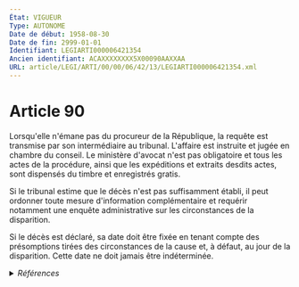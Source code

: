 ```yaml
---
État: VIGUEUR
Type: AUTONOME
Date de début: 1958-08-30
Date de fin: 2999-01-01
Identifiant: LEGIARTI000006421354
Ancien identifiant: ACAXXXXXXXX5X00090AAXXAA
URL: article/LEGI/ARTI/00/00/06/42/13/LEGIARTI000006421354.xml
---
```


<h1>Article 90</h1>

Lorsqu'elle n'émane pas du procureur de la République, la requête est transmise
par son intermédiaire au tribunal. L'affaire est instruite et jugée en chambre
du conseil. Le ministère d'avocat n'est pas obligatoire et tous les actes de la
procédure, ainsi que les expéditions et extraits desdits actes, sont dispensés
du timbre et enregistrés gratis.<br />

Si le tribunal estime que le décès n'est pas suffisamment établi, il peut
ordonner toute mesure d'information complémentaire et requérir notamment une
enquête administrative sur les circonstances de la disparition.<br />

Si le décès est déclaré, sa date doit être fixée en tenant compte des
présomptions tirées des circonstances de la cause et, à défaut, au jour de la
disparition. Cette date ne doit jamais être indéterminée.


<details>
  <summary><em>Références</em></summary>

  <h2>Articles faisant référence à l'article</h2>
  
  <ul>
    <li>
      <a href="https://legal.tricoteuses.fr//redirection/LEGIARTI000006795215?vers=git&vers=legifrance">Code des pensions militaires d'invalidité et des victimes de la guerre - article R171 AUTONOME ABROGE, en vigueur du 1951-04-27 au 2017-01-01</a> CITATION source
    </li>
    <li>
      <a href="https://legal.tricoteuses.fr//redirection/LEGIARTI000006844108?vers=git&vers=legifrance">Code de l'aviation civile - article L142-3 AUTONOME ABROGE_DIFF, en vigueur du 1967-04-09 au 2222-02-22</a> CITATION source
    </li>
  </ul>
  
  <h2>Textes faisant référence à l'article</h2>
  
  <ul>
    <li>
      <a href="https://legal.tricoteuses.fr//redirection/JORFTEXT000000886781?vers=git&vers=legifrance">Ordonnance n°58-779 du 23 août 1958 SIMPLIFIANT ET MODIFIANT CERTAINES DISPOSITIONS EN MATIERE D'ETAT-CIVIL</a> MODIFICATION cible
    </li>
  </ul>
  
  <h2>Références faites par l'article</h2>
  
  <ul>
    <li>
      CODIFICATION source Loi 1803-03-11
    </li>
    <li>
      CREATION source Loi 1803-03-11 promulguée le 21 mars 1803
    </li>
    <li>
      MODIFICATION source Ordonnance 1945-10-30 art. 1
    </li>
    <li>
      1958-08-23 MODIFICATION source <a href="https://legal.tricoteuses.fr//redirection/JORFTEXT000000886781?vers=git&vers=legifrance">Ordonnance n°58-779 du 23 août 1958 SIMPLIFIANT ET MODIFIANT CERTAINES DISPOSITIONS EN MATIERE D'ETAT-CIVIL</a>
    </li>
    <li>
      2999-01-01 CITATION cible <a href="https://legal.tricoteuses.fr//redirection/LEGIARTI000006844108?vers=git&vers=legifrance">Code de l'aviation civile - article L142-3 AUTONOME ABROGE_DIFF, en vigueur du 1967-04-09 au 2222-02-22</a>
    </li>
    <li>
      2999-01-01 CITATION cible <a href="https://legal.tricoteuses.fr//redirection/LEGIARTI000006795215?vers=git&vers=legifrance">Code des pensions militaires d'invalidité et des victimes de la guerre - article R171 AUTONOME ABROGE, en vigueur du 1951-04-27 au 2017-01-01</a>
    </li>
  </ul>
</details>
